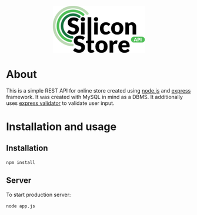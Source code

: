 <p align="center">
<img src="./logo.png" width="250px">
</p>

# About
This is a simple REST API for online store created using [node.js](https://nodejs.org) and [express](https://expressjs.com/) framework. It was created with MySQL in mind as a DBMS. It additionally uses [express validator](https://express-validator.github.io) to validate user input.
# Installation and usage
## Installation
```
npm install
```
## Server
To start production server:
```
node app.js
```
